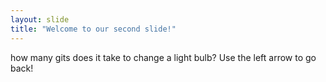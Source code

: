 ```yaml
---
layout: slide
title: "Welcome to our second slide!"
---
```

how many gits does it take to change a light bulb?
Use the left arrow to go back!
